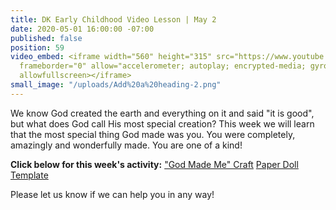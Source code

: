 ```yaml
---
title: DK Early Childhood Video Lesson | May 2
date: 2020-05-01 16:00:00 -07:00
published: false
position: 59
video_embed: <iframe width="560" height="315" src="https://www.youtube.com/embed/_GX-hhJW3J4"
  frameborder="0" allow="accelerometer; autoplay; encrypted-media; gyroscope; picture-in-picture"
  allowfullscreen></iframe>
small_image: "/uploads/Add%20a%20heading-2.png"
---
```


We know God created the earth and everything on it and said "it is good", but what does God call His most special creation? This week we will learn that the most special thing God made was you. You were completely, amazingly and wonderfully made. You are one of a kind!

**Click below for this week's activity:**
["God Made Me" Craft](https://drive.google.com/file/d/1X85P-e_V_NZe6UA-gRZYQIpYqfQgIao7/view?usp=sharing)
[Paper Doll Template](https://drive.google.com/file/d/1O7HUlGqYCiAjTCdqB-WTa1z3s0VKSt_0/view?usp=sharing)

Please let us know if we can help you in any way!